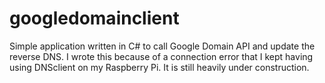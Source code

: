 # googledomainclient

Simple application written in C# to call Google Domain API and update the reverse DNS. I wrote this because of a connection error that I kept having using DNSclient on my Raspberry Pi. It is still heavily under construction.
